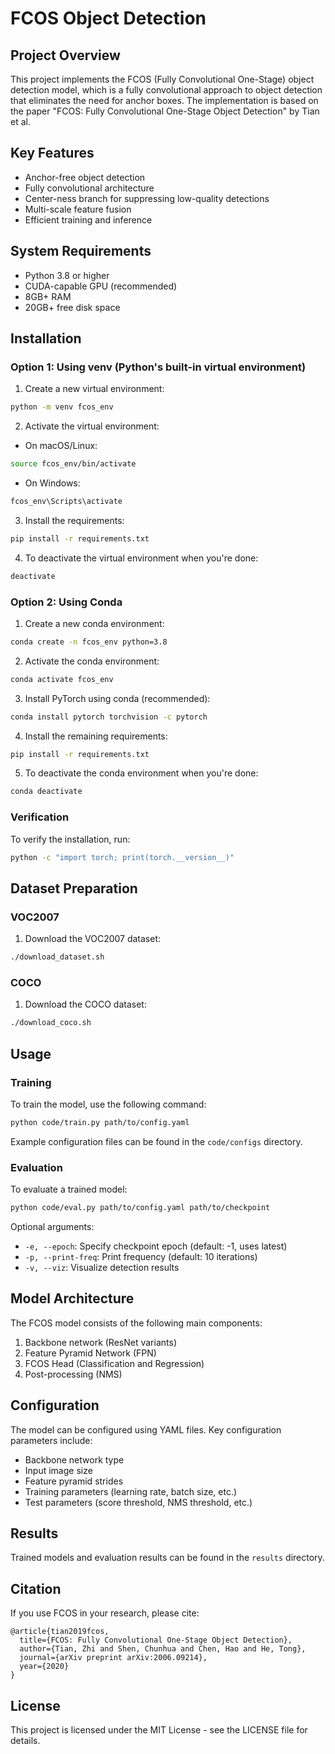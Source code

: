 # FCOS Object Detection

## Project Overview
This project implements the FCOS (Fully Convolutional One-Stage) object detection model, which is a fully convolutional approach to object detection that eliminates the need for anchor boxes. The implementation is based on the paper "FCOS: Fully Convolutional One-Stage Object Detection" by Tian et al.

## Key Features
- Anchor-free object detection
- Fully convolutional architecture
- Center-ness branch for suppressing low-quality detections
- Multi-scale feature fusion
- Efficient training and inference

## System Requirements
- Python 3.8 or higher
- CUDA-capable GPU (recommended)
- 8GB+ RAM
- 20GB+ free disk space

## Installation

### Option 1: Using venv (Python's built-in virtual environment)

1. Create a new virtual environment:
```bash
python -m venv fcos_env
```

2. Activate the virtual environment:
- On macOS/Linux:
```bash
source fcos_env/bin/activate
```
- On Windows:
```bash
fcos_env\Scripts\activate
```

3. Install the requirements:
```bash
pip install -r requirements.txt
```

4. To deactivate the virtual environment when you're done:
```bash
deactivate
```

### Option 2: Using Conda

1. Create a new conda environment:
```bash
conda create -n fcos_env python=3.8
```

2. Activate the conda environment:
```bash
conda activate fcos_env
```

3. Install PyTorch using conda (recommended):
```bash
conda install pytorch torchvision -c pytorch
```

4. Install the remaining requirements:
```bash
pip install -r requirements.txt
```

5. To deactivate the conda environment when you're done:
```bash
conda deactivate
```

### Verification
To verify the installation, run:
```bash
python -c "import torch; print(torch.__version__)"
```

## Dataset Preparation

### VOC2007
1. Download the VOC2007 dataset:
```bash
./download_dataset.sh
```

### COCO
1. Download the COCO dataset:
```bash
./download_coco.sh
```

## Usage

### Training

To train the model, use the following command:
```bash
python code/train.py path/to/config.yaml
```

Example configuration files can be found in the `code/configs` directory.

### Evaluation

To evaluate a trained model:
```bash
python code/eval.py path/to/config.yaml path/to/checkpoint
```

Optional arguments:
- `-e, --epoch`: Specify checkpoint epoch (default: -1, uses latest)
- `-p, --print-freq`: Print frequency (default: 10 iterations)
- `-v, --viz`: Visualize detection results

## Model Architecture

The FCOS model consists of the following main components:
1. Backbone network (ResNet variants)
2. Feature Pyramid Network (FPN)
3. FCOS Head (Classification and Regression)
4. Post-processing (NMS)

## Configuration

The model can be configured using YAML files. Key configuration parameters include:
- Backbone network type
- Input image size
- Feature pyramid strides
- Training parameters (learning rate, batch size, etc.)
- Test parameters (score threshold, NMS threshold, etc.)

## Results

Trained models and evaluation results can be found in the `results` directory.

## Citation

If you use FCOS in your research, please cite:
```
@article{tian2019fcos,
  title={FCOS: Fully Convolutional One-Stage Object Detection},
  author={Tian, Zhi and Shen, Chunhua and Chen, Hao and He, Tong},
  journal={arXiv preprint arXiv:2006.09214},
  year={2020}
}
```

## License

This project is licensed under the MIT License - see the LICENSE file for details. 